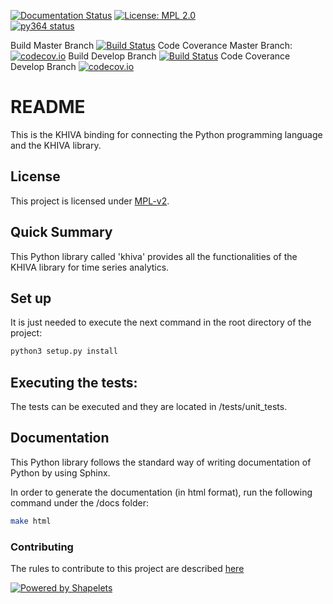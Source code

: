 
[![Documentation Status](https://readthedocs.org/projects/khiva-python/badge/?version=latest)](https://khiva-python.readthedocs.io/en/latest/?badge=latest)
[![License: MPL 2.0](https://img.shields.io/badge/License-MPL%202.0-brightgreen.svg)](https://github.com/shapelets/khiva-python/blob/master/LICENSE.txt)  
[![py364 status](https://img.shields.io/badge/python3.6.4-supported-green.svg)](https://github.com/shapelets/khiva-python/issues)



Build Master Branch [![Build Status](https://travis-ci.com/shapelets/khiva-python.svg?branch=master)](https://travis-ci.com/shapelets/khiva-python)
Code Coverance Master Branch: [![codecov.io](https://codecov.io/github/shapelets/khiva-python/coverage.svg?branch=master)](https://codecov.io/github/shapelets/khiva-python)
Build Develop Branch [![Build Status](https://travis-ci.com/shapelets/khiva-python.svg?branch=develop)](https://travis-ci.com/shapelets/khiva-python)
Code Coverance Develop Branch [![codecov.io](https://codecov.io/github/shapelets/khiva-python/coverage.svg?branch=develop)](https://codecov.io/github/shapelets/khiva-python)


# README #
This is the KHIVA binding for connecting the Python programming language and the KHIVA library.

## License
This project is licensed under [MPL-v2](https://www.mozilla.org/en-US/MPL/2.0/).
 
## Quick Summary
This Python library called 'khiva' provides all the functionalities of the KHIVA library for time series analytics.

## Set up
It is just needed to execute the next command in the root directory of the project:
```bash
python3 setup.py install
```
  
## Executing the tests:
The tests can be executed and they are located in <project-root-dir>/tests/unit_tests.
 
## Documentation
This Python library follows the standard way of writing documentation of Python by using Sphinx.

In order to generate the documentation (in html format), run the following command under the <project-root-dir>/docs folder:
```bash
make html
```

### Contributing
The rules to contribute to this project are described [here](CONTRIBUTING.md)


[![Powered by Shapelets](https://img.shields.io/badge/powered%20by-Shapelets-orange.svg?style=flat&colorA=E1523D&colorB=007D8A)](https://shapelets.io)